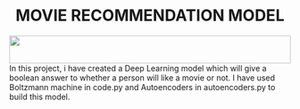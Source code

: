<h1 align="center"> MOVIE RECOMMENDATION MODEL </h1> 

<img src="https://i.imgur.com/dBaSKWF.gif" height="50" width="100%">
  In this project, i have created a Deep Learning model which will give a boolean answer to whether a person will like a movie or not. I have used Boltzmann machine in code.py and Autoencoders in autoencoders.py to build this model.

  </a>
</p>
